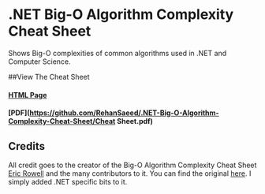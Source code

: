 # .NET Big-O Algorithm Complexity Cheat Sheet
Shows Big-O complexities of common algorithms used in .NET and Computer Science.

##View The Cheat Sheet

#### [HTML Page](https://rawgit.com/rehansaeed/.NET-Big-O-Algorithm-Complexity-Cheat-Sheet/master/Cheat%20Sheet.html)
#### [PDF](https://github.com/RehanSaeed/.NET-Big-O-Algorithm-Complexity-Cheat-Sheet/Cheat Sheet.pdf)

## Credits

All credit goes to the creator of the Big-O Algorithm Complexity Cheat Sheet [Eric Rowell](https://twitter.com/ericdrowell) and the many contributors to it. You can find the original [here](http://bigocheatsheet.com/). I simply added .NET specific bits to it.
